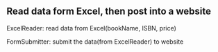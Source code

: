 ## Read data form Excel, then post into a website

ExcelReader: read data from Excel(bookName, ISBN, price)

FormSubmitter: submit the data(from ExcelReader) to website